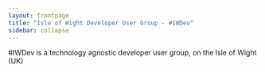```yaml
---
layout: frontpage
title: "Isle of Wight Developer User Group - #IWDev"
sidebar: collapse
---
```


&#35;IWDev is a technology agnostic developer user group, on the Isle of Wight (UK)